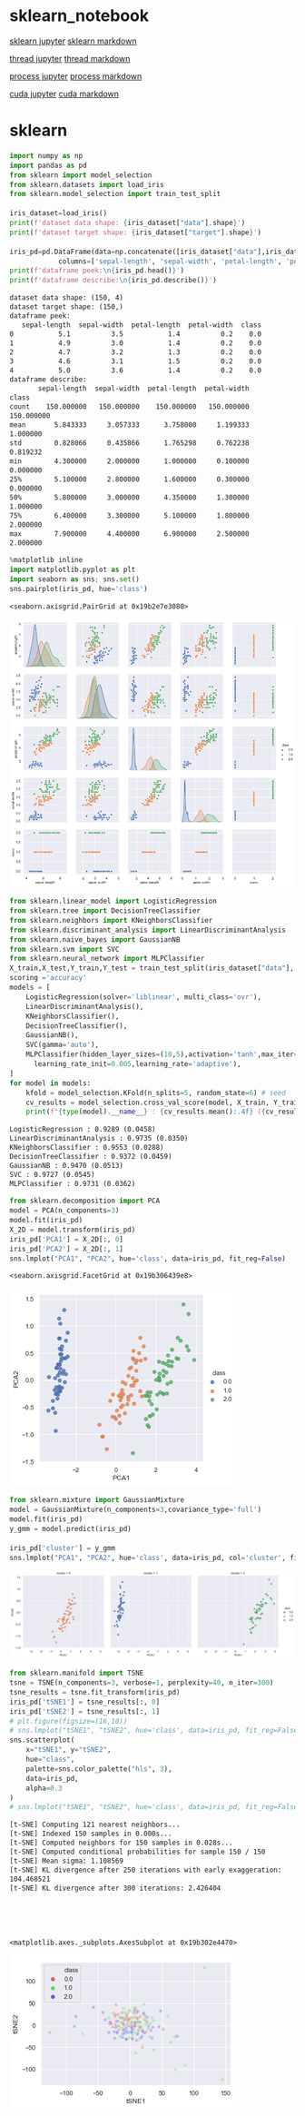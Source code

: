 # sklearn_notebook

[sklearn jupyter](sklearn.ipynb)
[sklearn markdown](sklearn.md)

[thread jupyter](thread.ipynb)
[thread markdown](thread.md)

[process jupyter](process.ipynb)
[process markdown](process.md)

[cuda jupyter](cuda.ipynb)
[cuda markdown](cuda.md)

# sklearn



```python
import numpy as np 
import pandas as pd
from sklearn import model_selection
from sklearn.datasets import load_iris   
from sklearn.model_selection import train_test_split

iris_dataset=load_iris() 
print(f'dataset data shape: {iris_dataset["data"].shape}')
print(f'dataset target shape: {iris_dataset["target"].shape}')

iris_pd=pd.DataFrame(data=np.concatenate([iris_dataset["data"],iris_dataset["target"][...,None]],axis=1),
            columns=['sepal-length', 'sepal-width', 'petal-length', 'petal-width', 'class'])  # 1st row as the column names
print(f'dataframe peek:\n{iris_pd.head()}')
print(f'dataframe describe:\n{iris_pd.describe()}')

```

    dataset data shape: (150, 4)
    dataset target shape: (150,)
    dataframe peek:
       sepal-length  sepal-width  petal-length  petal-width  class
    0           5.1          3.5           1.4          0.2    0.0
    1           4.9          3.0           1.4          0.2    0.0
    2           4.7          3.2           1.3          0.2    0.0
    3           4.6          3.1           1.5          0.2    0.0
    4           5.0          3.6           1.4          0.2    0.0
    dataframe describe:
           sepal-length  sepal-width  petal-length  petal-width       class
    count    150.000000   150.000000    150.000000   150.000000  150.000000
    mean       5.843333     3.057333      3.758000     1.199333    1.000000
    std        0.828066     0.435866      1.765298     0.762238    0.819232
    min        4.300000     2.000000      1.000000     0.100000    0.000000
    25%        5.100000     2.800000      1.600000     0.300000    0.000000
    50%        5.800000     3.000000      4.350000     1.300000    1.000000
    75%        6.400000     3.300000      5.100000     1.800000    2.000000
    max        7.900000     4.400000      6.900000     2.500000    2.000000
    


```python
%matplotlib inline
import matplotlib.pyplot as plt
import seaborn as sns; sns.set()
sns.pairplot(iris_pd, hue='class')

```




    <seaborn.axisgrid.PairGrid at 0x19b2e7e3080>




![png](sklearn_files/sklearn_1_1.png)



```python
from sklearn.linear_model import LogisticRegression
from sklearn.tree import DecisionTreeClassifier
from sklearn.neighbors import KNeighborsClassifier
from sklearn.discriminant_analysis import LinearDiscriminantAnalysis
from sklearn.naive_bayes import GaussianNB
from sklearn.svm import SVC
from sklearn.neural_network import MLPClassifier
X_train,X_test,Y_train,Y_test = train_test_split(iris_dataset["data"], iris_dataset["target"],test_size=0.25,random_state=0)
scoring ='accuracy'
models = [
    LogisticRegression(solver='liblinear', multi_class='ovr'),
    LinearDiscriminantAnalysis(),
    KNeighborsClassifier(),
    DecisionTreeClassifier(),
    GaussianNB(),
    SVC(gamma='auto'),
    MLPClassifier(hidden_layer_sizes=(10,5),activation='tanh',max_iter=800,
      learning_rate_init=0.005,learning_rate='adaptive'),
]
for model in models:
	kfold = model_selection.KFold(n_splits=5, random_state=6) # seed
	cv_results = model_selection.cross_val_score(model, X_train, Y_train, cv=kfold, scoring=scoring)
	print(f"{type(model).__name__} : {cv_results.mean():.4f} ({cv_results.std():.4f})")    

```

    LogisticRegression : 0.9289 (0.0458)
    LinearDiscriminantAnalysis : 0.9735 (0.0350)
    KNeighborsClassifier : 0.9553 (0.0288)
    DecisionTreeClassifier : 0.9372 (0.0459)
    GaussianNB : 0.9470 (0.0513)
    SVC : 0.9727 (0.0545)
    MLPClassifier : 0.9731 (0.0362)
    


```python
from sklearn.decomposition import PCA
model = PCA(n_components=3)
model.fit(iris_pd)
X_2D = model.transform(iris_pd)
iris_pd['PCA1'] = X_2D[:, 0]
iris_pd['PCA2'] = X_2D[:, 1]
sns.lmplot("PCA1", "PCA2", hue='class', data=iris_pd, fit_reg=False)

```




    <seaborn.axisgrid.FacetGrid at 0x19b306439e8>




![png](sklearn_files/sklearn_3_1.png)



```python
from sklearn.mixture import GaussianMixture
model = GaussianMixture(n_components=3,covariance_type='full')
model.fit(iris_pd)
y_gmm = model.predict(iris_pd)

iris_pd['cluster'] = y_gmm
sns.lmplot("PCA1", "PCA2", hue='class', data=iris_pd, col='cluster', fit_reg=False);

```


![png](sklearn_files/sklearn_4_0.png)



```python
from sklearn.manifold import TSNE
tsne = TSNE(n_components=3, verbose=1, perplexity=40, n_iter=300)
tsne_results = tsne.fit_transform(iris_pd)
iris_pd['tSNE1'] = tsne_results[:, 0]
iris_pd['tSNE2'] = tsne_results[:, 1]
# plt.figure(figsize=(16,10))
# sns.lmplot("tSNE1", "tSNE2", hue='class', data=iris_pd, fit_reg=False)
sns.scatterplot(
    x="tSNE1", y="tSNE2",
    hue="class",
    palette=sns.color_palette("hls", 3),
    data=iris_pd,
    alpha=0.3
)
# sns.lmplot("tSNE1", "tSNE2", hue='class', data=iris_pd, fit_reg=False)

```

    [t-SNE] Computing 121 nearest neighbors...
    [t-SNE] Indexed 150 samples in 0.000s...
    [t-SNE] Computed neighbors for 150 samples in 0.028s...
    [t-SNE] Computed conditional probabilities for sample 150 / 150
    [t-SNE] Mean sigma: 1.108569
    [t-SNE] KL divergence after 250 iterations with early exaggeration: 104.468521
    [t-SNE] KL divergence after 300 iterations: 2.426404
    




    <matplotlib.axes._subplots.AxesSubplot at 0x19b302e4470>




![png](sklearn_files/sklearn_5_2.png)

